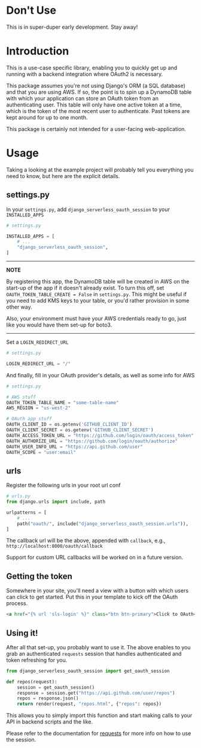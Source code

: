 # Don't Use

This is in super-duper early development. Stay away!

# Introduction

This is a use-case specific library, enabling you to quickly get up and running with a backend integration where OAuth2 is necessary.

This package assumes you're not using Django's ORM (a SQL database) and that you are using AWS. If so, the point is to spin up
a DynamoDB table with which your application can store an OAuth token from an authenticating user. This table will only have
one active token at a time, which is the token of the most recent user to authenticate. Past tokens are kept around for up to
one month.

This package is certainly not intended for a user-facing web-application.

# Usage

Taking a looking at the example project will probably tell you everything you need to know, but here are the explicit details.

## settings.py

In your `settings.py`, add `django_serverless_oauth_session` to your `INSTALLED_APPS`

```python
# settings.py

INSTALLED_APPS = [
    # ...
    "django_serverless_oauth_session",
]
```

---

**NOTE**

By registering this app, the DynamoDB table will be created in AWS on the start-up of the app if it doesn't already exist.
To turn this off, set `OAUTH_TOKEN_TABLE_CREATE = False` in `settings.py`. This might be useful if you need to add KMS keys
to your table, or you'd rather provision in some other way.

Also, your environment must have your AWS credentials ready to go, just like you would have them set-up for boto3.

---

Set a `LOGIN_REDIRECT_URL`

```python
# settings.py

LOGIN_REDIRECT_URL = "/"
```

And finally, fill in your OAuth provider's details, as well as some info for AWS

```python
# settings.py

# AWS stuff
OAUTH_TOKEN_TABLE_NAME = "some-table-name"
AWS_REGION = "us-west-2"

# OAuth app stuff
OAUTH_CLIENT_ID = os.getenv('GITHUB_CLIENT_ID')
OAUTH_CLIENT_SECRET = os.getenv('GITHUB_CLIENT_SECRET')
OAUTH_ACCESS_TOKEN_URL = "https://github.com/login/oauth/access_token"
OAUTH_AUTHORIZE_URL = "https://github.com/login/oauth/authorize"
OAUTH_USER_INFO_URL = "https://api.github.com/user"
OAUTH_SCOPE = "user:email"
```

## urls

Register the following urls in your root url conf

```python
# urls.py
from django.urls import include, path

urlpatterns = [
    # ...
    path("oauth/", include("django_serverless_oauth_session.urls")),
]
```

The callback url will be the above, appended with `callback`, e.g., `http://localhost:8000/oauth/callback`

Support for custom URL callbacks will be worked on in a future version.

## Getting the token

Somewhere in your site, you'll need a view with a button with which users can click to get started. Put
this in your template to kick off the OAuth process.

```html
<a href="{% url 'sls-login' %}" class="btn btn-primary">Click to OAuth</a>
```

## Using it!

After all that set-up, you probably want to use it. The above enables to you grab an authenticated `requests` session
that handles authenticated and token refreshing for you.

```python
from django_serverless_oauth_session import get_oauth_session

def repos(request):
    session = get_oauth_session()
    response = session.get("https://api.github.com/user/repos")
    repos = response.json()
    return render(request, "repos.html", {"repos": repos})
```

This allows you to simply import this function and start making calls to your API in backend scripts and the like.

Please refer to the documentation for [requests](https://docs.python-requests.org/en/master/) for more info on how to use
the session.
